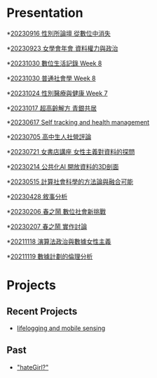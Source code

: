 # Presentation
*[20230916 性別所論壇 從數位中消失]()

*[20230923 女學會年會 資料權力與政治]()

*[20231030 數位生活記錄 Week 8](https://docs.google.com/presentation/d/e/2PACX-1vRm4SLBftSeCg4DM4Q15mmxjKRgL36iyQVWIaoxcW99xqSU8W7QsiaGTSPmKsqh5uUGgK-zjzL6xr7d/pub?start=false&loop=false&delayms=3000)

*[20231030 普通社會學 Week 8]()

*[20231024 性別醫療與健康 Week 7]()

*[20231017 超高齡解方 青銀共居]()

*[20230617 Self tracking and health management]()

*[20230705 高中生人社營評論]()

*[20230721 女書店講座 女性主義對資料的探問]()

*[20230214 公共化AI 開放資料的3D剖面]()

*[20230515 計算社會科學的方法論與融合可能]()

*[20230428 敘事分析]()

*[20230206 春之鬧 數位社會新挑戰]()

*[20230207 春之鬧 實作討論]()


*[20211118 演算法政治與數據女性主義]()

*[20211119 數據計劃的倫理分析]()


# Projects

## Recent Projects
* [lifelogging and mobile sensing]()

## Past
* ["hateGirl?"]()

